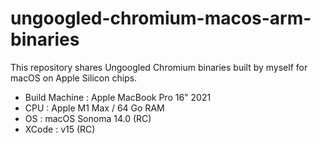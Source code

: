 # ungoogled-chromium-macos-arm-binaries
This repository shares Ungoogled Chromium binaries built by myself for macOS on Apple Silicon chips.

- Build Machine : Apple MacBook Pro 16" 2021
- CPU : Apple M1 Max / 64 Go RAM
- OS : macOS Sonoma 14.0 (RC)
- XCode : v15 (RC)
